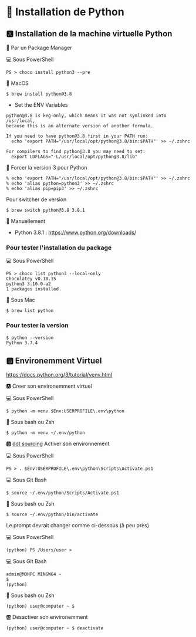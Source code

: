 # :snake: Installation de Python

## :a: Installation de la machine virtuelle Python

:pushpin: Par un Package Manager

:computer: Sous PowerShell

```
PS > choco install python3 --pre
```

:apple: MacOS 

```
$ brew install python@3.8
```

* Set the ENV Variables

```
python@3.8 is keg-only, which means it was not symlinked into /usr/local,
because this is an alternate version of another formula.

If you need to have python@3.8 first in your PATH run:
  echo 'export PATH="/usr/local/opt/python@3.8/bin:$PATH"' >> ~/.zshrc

For compilers to find python@3.8 you may need to set:
  export LDFLAGS="-L/usr/local/opt/python@3.8/lib"
```

:round_pushpin: Forcer la version 3 pour Python

```
% echo 'export PATH="/usr/local/opt/python@3.8/bin:$PATH"' >> ~/.zshrc
% echo 'alias python=python3' >> ~/.zshrc
% echo 'alias pip=pip3' >> ~/.zshrc
```

Pour switcher de version

```
$ brew switch python@3.8 3.8.1
```

:pushpin: Manuellement

* Python 3.8.1 :  https://www.python.org/downloads/

### Pour tester l'installation du package

:computer: Sous PowerShell

```
PS > choco list python3 --local-only
Chocolatey v0.10.15
python3 3.10.0-a2
1 packages installed.
```

:apple: Sous Mac


```
$ brew list python
```

### Pour tester la version

```
$ python --version
Python 3.7.4
```

## :b: Environemment Virtuel

https://docs.python.org/3/tutorial/venv.html

:a: Creer son environemment virtuel


:computer: Sous PowerShell

```
$ python -m venv $Env:USERPROFILE\.env\python 
```

:apple: Sous bash ou Zsh

```
$ python -m venv ~/.env/python
```


:b: [dot sourcing](https://docs.microsoft.com/en-us/powershell/module/microsoft.powershell.core/about/about_scripts?view=powershell-7#script-scope-and-dot-sourcing) Activer son environnement

:computer: Sous PowerShell

```
PS > . $Env:USERPROFILE\.env\python\Scripts\Activate.ps1
```

:computer: Sous Git Bash

```
$ source ~/.env/python/Scripts/Activate.ps1
```

:apple: Sous bash ou Zsh

```
$ source ~/.env/python/bin/activate
```

Le prompt devrait changer comme ci-dessous (à peu près)

:computer: Sous PowerShell

```
(python) PS /Users/user >
```

:computer: Sous Git Bash

```
admin@MONPC MINGW64 ~
$
(python)
```

:apple: Sous bash ou Zsh


```
(python) user@computer ~ $ 
```

:ab: Desactiver son environemment

```
(python) user@computer ~ $ deactivate
```
